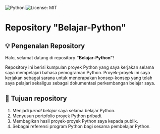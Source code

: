 ![Python](https://img.shields.io/badge/Python-3.x-blue)
![License: MIT](https://img.shields.io/badge/License-MIT-green.svg)

# Repository "Belajar-Python"
## 💡 Pengenalan Repository
Halo, selamat datang di repository **"Belajar-Python"**!

Repository ini berisi kumpulan proyek Python yang saya kerjakan selama saya mempelajari bahasa pemograman Python. Proyek-proyek ini saya kerjakan sebagai sarana untuk menerapakan konsep-konsep yang telah saya pelajari sekaligus sebagai dokumentasi perkembangan belajar saya. 

## 🎯 Tujuan repository
1. Menjadi *jurnal belajar* saya selama belajar Python.
2. Menyusun portofolio proyek Python pribadi.
3. Membagikan hasil proyek-proyek Python saya kepada publik.
4. Sebagai referensi program Python bagi sesama pembelajar Python.
